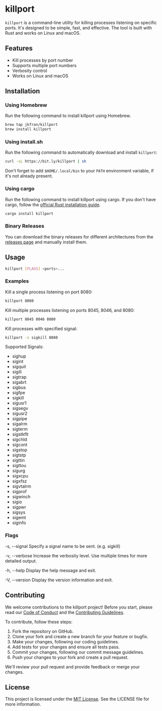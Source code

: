 # killport

`killport` is a command-line utility for killing processes listening on specific ports. It's designed to be simple, fast, and effective. The tool is built with Rust and works on Linux and macOS.

## Features

- Kill processes by port number
- Supports multiple port numbers
- Verbosity control
- Works on Linux and macOS

## Installation

### Using Homebrew

Run the following command to install killport using Homebrew.

```sh
brew tap jkfran/killport
brew install killport
```

### Using install.sh

Run the following command to automatically download and install `killport`:

```sh
curl -sL https://bit.ly/killport | sh
```

Don't forget to add `$HOME/.local/bin` to your `PATH` environment variable, if it's not already present.

### Using cargo

Run the following command to install killport using cargo. If you don't have cargo, follow the [official Rust installation guide](https://www.rust-lang.org/tools/install).

```sh
cargo install killport
```

### Binary Releases

You can download the binary releases for different architectures from the [releases page](https://github.com/jkfran/killport/releases) and manually install them.

## Usage

```sh
killport [FLAGS] <ports>...
```

### Examples

Kill a single process listening on port 8080:

```sh
killport 8080
```

Kill multiple processes listening on ports 8045, 8046, and 8080:

```sh
killport 8045 8046 8080
```

Kill processes with specified signal:

```sh
killport -s sigkill 8080
```

Supported Signals:
- sighup
- sigint
- sigquit
- sigill
- sigtrap
- sigabrt
- sigbus
- sigfpe
- sigkill
- sigusr1
- sigsegv
- sigusr2
- sigpipe
- sigalrm
- sigterm
- sigstkflt
- sigchld
- sigcont
- sigstop
- sigtstp
- sigttin
- sigttou
- sigurg
- sigxcpu
- sigxfsz
- sigvtalrm
- sigprof
- sigwinch
- sigio
- sigpwr
- sigsys
- sigemt
- siginfo

### Flags

-s, --signal
    Specify a signal name to be sent. (e.g. sigkill)

-v, --verbose
    Increase the verbosity level. Use multiple times for more detailed output.

-h, --help
    Display the help message and exit.

-V, --version
    Display the version information and exit.

## Contributing

We welcome contributions to the killport project! Before you start, please read our [Code of Conduct](CODE_OF_CONDUCT.md) and the [Contributing Guidelines](CONTRIBUTING.md).

To contribute, follow these steps:

1. Fork the repository on GitHub.
2. Clone your fork and create a new branch for your feature or bugfix.
3. Make your changes, following our coding guidelines.
4. Add tests for your changes and ensure all tests pass.
5. Commit your changes, following our commit message guidelines.
6. Push your changes to your fork and create a pull request.

We'll review your pull request and provide feedback or merge your changes.

## License

This project is licensed under the [MIT License](LICENSE). See the LICENSE file for more information.

